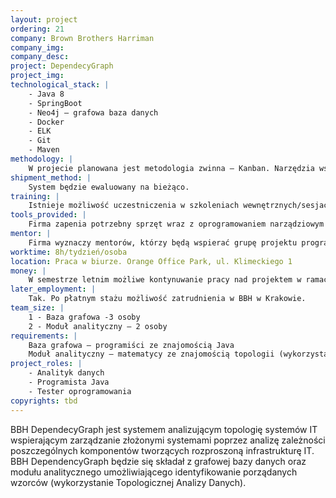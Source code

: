 ```yaml
---
layout: project
ordering: 21
company: Brown Brothers Harriman
company_img:
company_desc:
project: DependecyGraph
project_img:
technological_stack: |
    - Java 8
    - SpringBoot
    - Neo4j – grafowa baza danych
    - Docker
    - ELK
    - Git
    - Maven
methodology: |
    W projecie planowana jest metodologia zwinna – Kanban. Narzędzia wspierające realizację projektu będą dostarczone przez BBH.
shipment_method: |
    System będzie ewaluowany na bieżąco.
training: |
    Istnieje możliwość uczestniczenia w szkoleniach wewnętrznych/sesjach B{3} oraz nauki na bieżąco (i.e. Safari Online Bookstore).
tools_provided: |
    Firma zapenia potrzebny sprzęt wraz z oprogramowaniem narządziowym potrzebnym do zrealizowania projektu.
mentor: |
    Firma wyznaczy mentorów, którzy będą wspierać grupę projektu programistycznego. Do projektu zostaną przydzielone (na część etatu) osoby zajmujące się obszarem danych oraz Architekt Java wspierającego grupę.
worktime: 8h/tydzień/osoba
location: Praca w biurze. Orange Office Park, ul. Klimeckiego 1
money: |
    W semestrze letnim możliwe kontynuwanie pracy nad projektem w ramach płatnego (3-miesięcznego stażu). Dla najlepszych studentów możliwość zatrudnienia w BBH w Krakowie.
later_employment: |
    Tak. Po płatnym stażu możliwość zatrudnienia w BBH w Krakowie.
team_size: |
    1 - Baza grafowa -3 osoby
    2 - Moduł analityczny – 2 osoby
requirements: |
    Baza grafowa – programiści ze znajomością Java
    Moduł analityczny – matematycy ze znajomością topologii (wykorzystanie TDA)
project_roles: |
    - Analityk danych
    - Programista Java
    - Tester oprogramowania
copyrights: tbd
---
```

BBH DependecyGraph jest systemem analizującym topologię systemów IT wspierającym zarządzanie złożonymi systemami poprzez analizę zależności poszczególnych komponentów tworzących rozproszoną infrastrukturę IT. BBH DependencyGraph będzie się składał z grafowej bazy danych oraz modułu analitycznego umożliwiającego identyfikowanie porządanych wzorców (wykorzystanie Topologicznej Analizy Danych).


